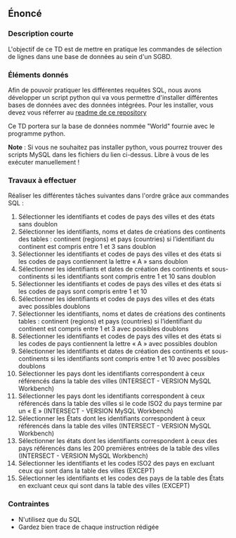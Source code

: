 ## Énoncé

### Description courte

L'objectif de ce TD est de mettre en pratique les commandes de sélection de lignes dans une base de données au sein d'un SGBD.

### Éléments donnés 

Afin de pouvoir pratiquer les différentes requêtes SQL, nous avons développer un script python qui va vous permettre d'installer différentes bases de données avec des données intégrées. Pour les installer, vous devez vous réferrer au <a href="https://github.com/Microleadoff/database-installer-py" title="repository du code python d'installation des bases de données" target="_blank">readme de ce repository</a>

Ce TD portera sur la base de données nommée "World" fournie avec le programme python.

**Note** : Si vous ne souhaitez pas installer python, vous pourrez trouver des scripts MySQL dans les fichiers du lien ci-dessus. Libre à vous de les exécuter manuellement !

### Travaux à effectuer

Réaliser les différentes tâches suivantes dans l'ordre grâce aux commandes SQL :


1. Sélectionner les identifiants et codes de pays des villes et des états sans doublon
2. Sélectionner les identifiants, noms et dates de créations des continents des tables : continent (regions) et pays (countries) si l’identifiant du continent est compris entre 1 et 3 sans doublon
3. Sélectionner les identifiants et codes de pays des villes et des états si les codes de pays contiennent la lettre « A » sans doublon
4. Sélectionner les identifiants et dates de création des continents et sous-continents si les identifiants sont compris entre 1 et 10 sans doublon
5. Sélectionner les identifiants et codes de pays des villes et des états si les codes de pays sont compris entre 1 et 10 
6. Sélectionner les identifiants et codes de pays des villes et des états avec possibles doublons
7. Sélectionner les identifiants, noms et dates de créations des continents tables : continent (regions) et pays (countries) si l’identifiant du continent est compris entre 1 et 3 avec possibles doublons
8. Sélectionner les identifiants et codes de pays des villes et des états si les codes de pays contiennent la lettre « A » avec possibles doublon
9. Sélectionner les identifiants et dates de création des continents et sous-continents si les identifiants sont compris entre 1 et 10 avec possibles doublons
10. Sélectionner les pays dont les identifiants correspondent à ceux référencés dans la table des villes (INTERSECT - VERSION MySQL Workbench)
11. Sélectionner les pays dont les identifiants correspondent à ceux référencés dans la table des villes si le code ISO2 du pays termine par un « E » (INTERSECT - VERSION MySQL Workbench)
12. Sélectionner les États dont les identifiants correspondent à ceux référencés dans la table des villes (INTERSECT - VERSION MySQL Workbench)
13. Sélectionner les états dont les identifiants correspondent à ceux des pays référencés dans les 200 premières entrées de la table des villes (INTERSECT - VERSION MySQL Workbench)
14. Sélectionner les identifiants et les codes ISO2 des pays en excluant ceux qui sont dans la table des villes (EXCEPT)
15. Sélectionner les identifiants et les codes des pays de la table des États en excluant ceux qui sont dans la table des villes (EXCEPT)

### Contraintes

- N'utilisez que du SQL
- Gardez bien trace de chaque instruction rédigée